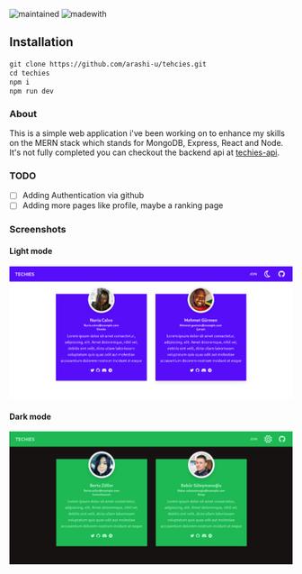 ![maintained](https://img.shields.io/badge/Maintained%3F-yes-green.svg?style=for-the-badge)
![madewith](https://img.shields.io/badge/Made%20with-React-61DAFB?style=for-the-badge&logo=React)

## Installation

```
git clone https://github.com/arashi-u/tehcies.git
cd techies
npm i
npm run dev
```

### About

This is a simple web application i've been working on to enhance my skills on the MERN stack which stands for MongoDB, Express, React and Node.
It's not fully completed you can checkout the backend api at [techies-api](https://github.com/talald3v/techies-api).

### TODO

- [ ] Adding Authentication via github
- [ ] Adding more pages like profile, maybe a ranking page 

### Screenshots

#### Light mode
![lightmode](./screenshots/light.png)

#### Dark mode
![darkmode](./screenshots/dark.png)
